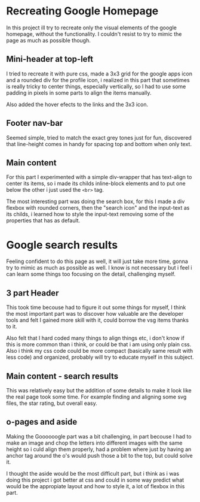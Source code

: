 # Recreating Google Homepage

In this project ill try to recreate only the visual elements of the google homepage, without the functionality.
I couldn't resist to try to mimic the page as much as possible though.


## Mini-header at top-left

I tried to recreate it with pure css, made a 3x3 grid for the google apps icon and a rounded div for the profile icon, i realized in this part that sometimes is really tricky to center things, especially vertically, so I had to use some padding in pixels in some parts to align the items manually.

Also added the hover efects to the links and the 3x3 icon.


## Footer nav-bar

Seemed simple, tried to match the exact grey tones just for fun, discovered that line-height comes in handy for spacing top and bottom when only text.


## Main content

For this part I experimented with a simple div-wrapper that has text-align to center its items, so i made its childs inline-block elements and to put one below the other i just used the <code>&lt;br&gt;</code> tag.

The most interesting part was doing the search box, for this I made a div flexbox with rounded corners, then the "search icon" and the input-text as its childs, i learned how to style the input-text removing some of the properties that has as default.


# Google search results

Feeling confident to do this page as well, it will just take more time, gonna try to mimic as much as possible as well. I know is not necessary but i feel i can learn some things too focusing on the detail, challenging myself.

## 3 part Header

This took time becouse had to figure it out some things for myself, I think the most important part was to discover how valuable are the developer tools and felt I gained more skill with it, could borrow the vsg items thanks to it.

Also felt that I hard coded many things to align things etc, i don't know if this is more common than i think, or could be that i am using only plain css. Also i think my css code could be more compact (basically same result with less code) and organized, probably will try to educate myself in this subject.

## Main content - search results

This was relatively easy but the addition of some details to make it look like the real page took some time. For example finding and aligning some svg files, the star rating, but overall easy.

## o-pages and aside

Making the Goooooogle part was a bit challenging, in part becouse I had to make an image and chop the letters into different images with the same height so i culd align them properly, had a problem where just by having an anchor tag around the o's would push those a bit to the top, but could solve it.

I thought the aside would be the most difficult part, but i think as i was doing this project i got better at css and could in some way predict what would be the appropiate layout and how to style it, a lot of flexbox in this part.



